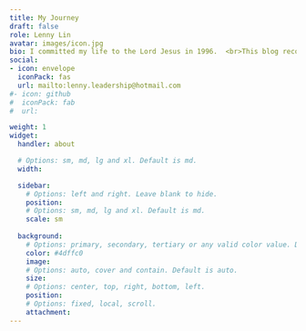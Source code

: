 ```yaml
---
title: My Journey
draft: false
role: Lenny Lin
avatar: images/icon.jpg
bio: I committed my life to the Lord Jesus in 1996.  <br>This blog records thoughts and moments in the spiritual journey.
social:
- icon: envelope
  iconPack: fas
  url: mailto:lenny.leadership@hotmail.com
#- icon: github
#  iconPack: fab
#  url: 

weight: 1
widget:
  handler: about

  # Options: sm, md, lg and xl. Default is md.
  width:

  sidebar:
    # Options: left and right. Leave blank to hide.
    position: 
    # Options: sm, md, lg and xl. Default is md.
    scale: sm
  
  background:
    # Options: primary, secondary, tertiary or any valid color value. Default is primary.
    color: #4dffc0
    image: 
    # Options: auto, cover and contain. Default is auto.
    size: 
    # Options: center, top, right, bottom, left.
    position: 
    # Options: fixed, local, scroll.
    attachment: 
---
```



